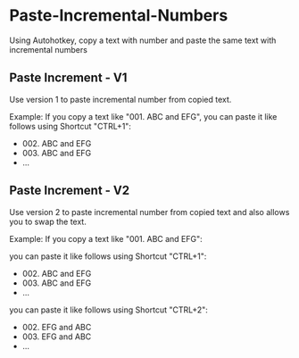# Paste-Incremental-Numbers
Using Autohotkey, copy a text with number and paste the same text with incremental numbers

## Paste Increment - V1
Use version 1 to paste incremental number from copied text.

Example:
If you copy a text like "001. ABC and EFG", you can paste it like follows using Shortcut "CTRL+1":
* 002\. ABC and EFG
* 003\. ABC and EFG
* ...
 
 ## Paste Increment - V2
Use version 2 to paste incremental number from copied text and also allows you to swap the text.

Example:
If you copy a text like "001. ABC and EFG":

you can paste it like follows using Shortcut "CTRL+1":
* 002\. ABC and EFG
* 003\. ABC and EFG
* ...
 
 you can paste it like follows using Shortcut "CTRL+2":
* 002\. EFG and ABC
* 003\. EFG and ABC
* ...
